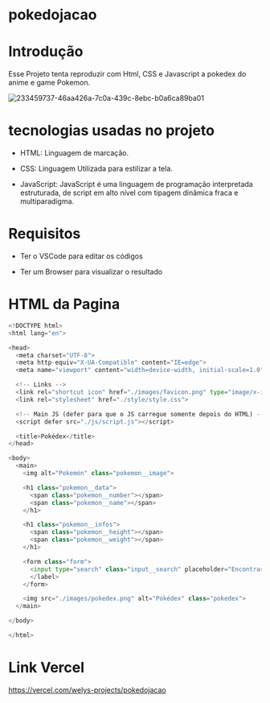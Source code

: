 # pokedojacao
# Introdução

Esse Projeto tenta reproduzir com Html, CSS e Javascript a pokedex do anime e game Pokemon.

![233459737-46aa426a-7c0a-439c-8ebc-b0a6ca89ba01](https://github.com/user-attachments/assets/049ddd1d-4919-4069-8826-a425f79485de)


# tecnologias usadas no projeto
* HTML: Linguagem de marcação.


* CSS: Linguagem Utilizada para estilizar a tela.


* JavaScript: JavaScript é uma linguagem de programação interpretada estruturada, de script em alto nível com tipagem dinâmica fraca e multiparadigma.

# Requisitos

* Ter o VSCode para editar os códigos

* Ter um Browser para visualizar o resultado

# HTML da Pagina 
```py
<!DOCTYPE html>
<html lang="en">

<head>
  <meta charset="UTF-8">
  <meta http-equiv="X-UA-Compatible" content="IE=edge">
  <meta name="viewport" content="width=device-width, initial-scale=1.0">

  <!-- Links -->
  <link rel="shortcut icon" href="./images/favicon.png" type="image/x-icon">
  <link rel="stylesheet" href="./style/style.css">

  <!-- Main JS (defer para que o JS carregue somente depois do HTML) -->
  <script defer src="./js/script.js"></script>

  <title>Pokédex</title>
</head>

<body>
  <main>
    <img alt="Pokemón" class="pokemon__image">

    <h1 class="pokemon__data">
      <span class="pokemon__number"></span>
      <span class="pokemon__name"></span>
    </h1>

    <h1 class="pokemon__infos">
      <span class="pokemon__height"></span>
      <span class="pokemon__weight"></span>
    </h1>

    <form class="form">
      <input type="search" class="input__search" placeholder="Encontrar Pokémon" required>
      </label>
    </form>

    <img src="./images/pokedex.png" alt="Pokédex" class="pokedex">
  </main>

</body>

</html>


```

# Link Vercel
https://vercel.com/welys-projects/pokedojacao
